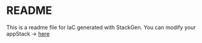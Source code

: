 # README
This is a readme file for IaC generated with StackGen.
You can modify your appStack -> [here](http://main.dev.stackgen.com/appstacks/cdcbcdc1-c98f-4f85-9606-2bdc2970d4be)
